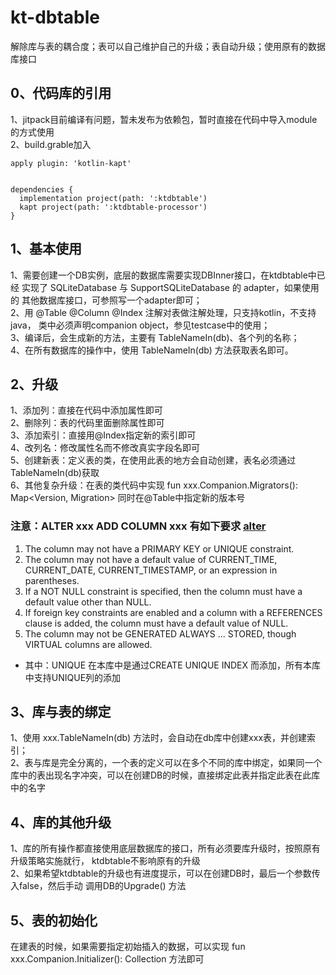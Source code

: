 # kt-dbtable

解除库与表的耦合度；表可以自己维护自己的升级；表自动升级；使用原有的数据库接口

## 0、代码库的引用
1、jitpack目前编译有问题，暂未发布为依赖包，暂时直接在代码中导入module的方式使用   
2、build.grable加入 
```
apply plugin: 'kotlin-kapt'


dependencies {
  implementation project(path: ':ktdbtable')
  kapt project(path: ':ktdbtable-processor')
}

```


## 1、基本使用  
1、需要创建一个DB实例，底层的数据库需要实现DBInner接口，在ktdbtable中已经
实现了 SQLiteDatabase 与 SupportSQLiteDatabase 的 adapter，如果使用的
其他数据库接口，可参照写一个adapter即可；   
2、用 @Table @Column @Index 注解对表做注解处理，只支持kotlin，不支持java，
类中必须声明companion object，参见testcase中的使用；   
3、编译后，会生成新的方法，主要有 TableNameIn(db)、各个列的名称；   
4、在所有数据库的操作中，使用 TableNameIn(db) 方法获取表名即可。

## 2、升级   
1、添加列：直接在代码中添加属性即可  
2、删除列：表的代码里面删除属性即可   
3、添加索引：直接用@Index指定新的索引即可   
4、改列名：修改属性名而不修改真实字段名即可  
5、创建新表：定义表的类，在使用此表的地方会自动创建，表名必须通过TableNameIn(db)获取   
6、其他复杂升级：在表的类代码中实现 fun xxx.Companion.Migrators(): Map<Version, Migration>
同时在@Table中指定新的版本号  
### 注意：ALTER xxx ADD COLUMN xxx 有如下要求 [alter](https://www.sqlite.org/lang_altertable.html)
1. The column may not have a PRIMARY KEY or UNIQUE constraint.
2. The column may not have a default value of CURRENT_TIME, CURRENT_DATE, CURRENT_TIMESTAMP, or an expression in parentheses.
3. If a NOT NULL constraint is specified, then the column must have a default value other than NULL.
4. If foreign key constraints are enabled and a column with a REFERENCES clause is added, the column must have a default value of NULL.
5. The column may not be GENERATED ALWAYS ... STORED, though VIRTUAL columns are allowed.
* 其中：UNIQUE 在本库中是通过CREATE UNIQUE INDEX 而添加，所有本库中支持UNIQUE列的添加


## 3、库与表的绑定  
1、使用 xxx.TableNameIn(db) 方法时，会自动在db库中创建xxx表，并创建索引；   
2、表与库是完全分离的，一个表的定义可以在多个不同的库中绑定，如果同一个
库中的表出现名字冲突，可以在创建DB的时候，直接绑定此表并指定此表在此库中的名字


## 4、库的其他升级  
1、库的所有操作都直接使用底层数据库的接口，所有必须要库升级时，按照原有升级策略实施就行，
ktdbtable不影响原有的升级   
2、如果希望ktdbtable的升级也有进度提示，可以在创建DB时，最后一个参数传入false，然后手动
调用DB的Upgrade() 方法

## 5、表的初始化
在建表的时候，如果需要指定初始插入的数据，可以实现 fun xxx.Companion.Initializer(): Collection<User>
方法即可

